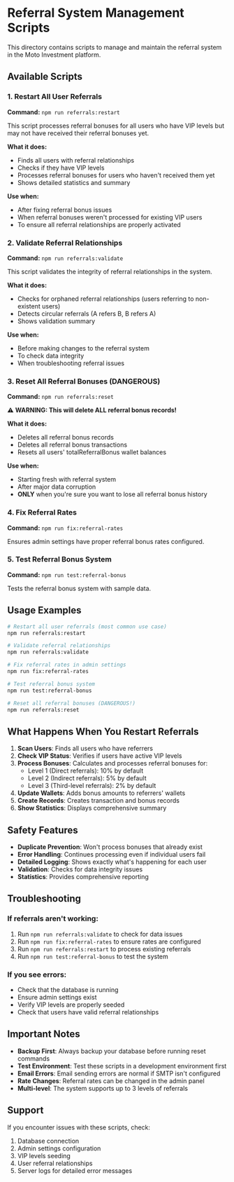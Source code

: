 # Referral System Management Scripts

This directory contains scripts to manage and maintain the referral system in the Moto Investment platform.

## Available Scripts

### 1. Restart All User Referrals
**Command:** `npm run referrals:restart`

This script processes referral bonuses for all users who have VIP levels but may not have received their referral bonuses yet.

**What it does:**
- Finds all users with referral relationships
- Checks if they have VIP levels
- Processes referral bonuses for users who haven't received them yet
- Shows detailed statistics and summary

**Use when:**
- After fixing referral bonus issues
- When referral bonuses weren't processed for existing VIP users
- To ensure all referral relationships are properly activated

### 2. Validate Referral Relationships
**Command:** `npm run referrals:validate`

This script validates the integrity of referral relationships in the system.

**What it does:**
- Checks for orphaned referral relationships (users referring to non-existent users)
- Detects circular referrals (A refers B, B refers A)
- Shows validation summary

**Use when:**
- Before making changes to the referral system
- To check data integrity
- When troubleshooting referral issues

### 3. Reset All Referral Bonuses (DANGEROUS)
**Command:** `npm run referrals:reset`

⚠️ **WARNING: This will delete ALL referral bonus records!**

**What it does:**
- Deletes all referral bonus records
- Deletes all referral bonus transactions
- Resets all users' totalReferralBonus wallet balances

**Use when:**
- Starting fresh with referral system
- After major data corruption
- **ONLY** when you're sure you want to lose all referral bonus history

### 4. Fix Referral Rates
**Command:** `npm run fix:referral-rates`

Ensures admin settings have proper referral bonus rates configured.

### 5. Test Referral Bonus System
**Command:** `npm run test:referral-bonus`

Tests the referral bonus system with sample data.

## Usage Examples

```bash
# Restart all user referrals (most common use case)
npm run referrals:restart

# Validate referral relationships
npm run referrals:validate

# Fix referral rates in admin settings
npm run fix:referral-rates

# Test referral bonus system
npm run test:referral-bonus

# Reset all referral bonuses (DANGEROUS!)
npm run referrals:reset
```

## What Happens When You Restart Referrals

1. **Scan Users**: Finds all users who have referrers
2. **Check VIP Status**: Verifies if users have active VIP levels
3. **Process Bonuses**: Calculates and processes referral bonuses for:
   - Level 1 (Direct referrals): 10% by default
   - Level 2 (Indirect referrals): 5% by default  
   - Level 3 (Third-level referrals): 2% by default
4. **Update Wallets**: Adds bonus amounts to referrers' wallets
5. **Create Records**: Creates transaction and bonus records
6. **Show Statistics**: Displays comprehensive summary

## Safety Features

- **Duplicate Prevention**: Won't process bonuses that already exist
- **Error Handling**: Continues processing even if individual users fail
- **Detailed Logging**: Shows exactly what's happening for each user
- **Validation**: Checks for data integrity issues
- **Statistics**: Provides comprehensive reporting

## Troubleshooting

### If referrals aren't working:
1. Run `npm run referrals:validate` to check for data issues
2. Run `npm run fix:referral-rates` to ensure rates are configured
3. Run `npm run referrals:restart` to process existing referrals
4. Run `npm run test:referral-bonus` to test the system

### If you see errors:
- Check that the database is running
- Ensure admin settings exist
- Verify VIP levels are properly seeded
- Check that users have valid referral relationships

## Important Notes

- **Backup First**: Always backup your database before running reset commands
- **Test Environment**: Test these scripts in a development environment first
- **Email Errors**: Email sending errors are normal if SMTP isn't configured
- **Rate Changes**: Referral rates can be changed in the admin panel
- **Multi-level**: The system supports up to 3 levels of referrals

## Support

If you encounter issues with these scripts, check:
1. Database connection
2. Admin settings configuration
3. VIP levels seeding
4. User referral relationships
5. Server logs for detailed error messages
